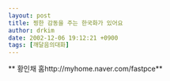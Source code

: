 ```yaml
---
layout: post
title: 찡한 감동을 주는 한국화가 있어요
author: drkim
date: 2002-12-06 19:12:21 +0900
tags: [깨달음의대화]
---
```


** 황인채 홈http://myhome.naver.com/fastpce**